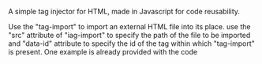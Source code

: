 A simple tag injector for HTML, made in Javascript for code reusability.

Use the "tag-import" to import an external HTML file into its place.
use the "src" attribute of "iag-import" to specify the path of the file to be imported and "data-id" attribute to specify the id of the tag
within which "tag-import" is present.
One example is already provided with the code
